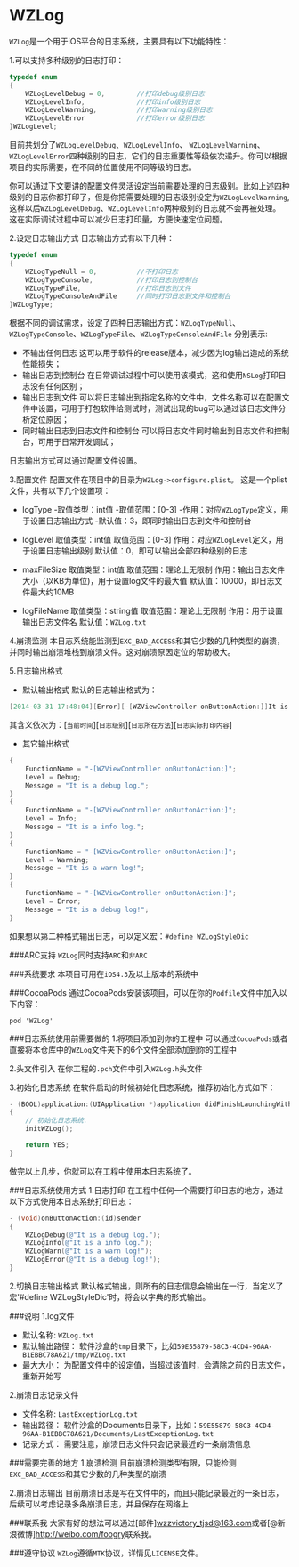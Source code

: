 # WZLog

`WZLog`是一个用于iOS平台的日志系统，主要具有以下功能特性：

1.可以支持多种级别的日志打印：

```objective-c
typedef enum
{
    WZLogLevelDebug = 0,        //打印debug级别日志
    WZLogLevelInfo,             //打印info级别日志
    WZLogLevelWarning,          //打印warning级别日志
    WZLogLevelError             //打印error级别日志
}WZLogLevel;
```

目前共划分了`WZLogLevelDebug`、`WZLogLevelInfo`、
`WZLogLevelWarning`、`WZLogLevelError`四种级别的日志，它们的日志重要性等级依次递升。你可以根据项目的实际需要，在不同的位置使用不同等级的日志。

你可以通过下文要讲的配置文件灵活设定当前需要处理的日志级别。比如上述四种级别的日志你都打印了，但是你把需要处理的日志级别设定为`WZLogLevelWarning`,这样以后`WZLogLevelDebug`、`WZLogLevelInfo`两种级别的日志就不会再被处理。
这在实际调试过程中可以减少日志打印量，方便快速定位问题。

2.设定日志输出方式
日志输出方式有以下几种：
```objective-c
typedef enum
{
    WZLogTypeNull = 0,          //不打印日志
    WZLogTypeConsole,           //打印日志到控制台
    WZLogTypeFile,              //打印日志到文件
    WZLogTypeConsoleAndFile     //同时打印日志到文件和控制台
}WZLogType;
```
根据不同的调试需求，设定了四种日志输出方式：`WZLogTypeNull`、`WZLogTypeConsole`、`WZLogTypeFile`、`WZLogTypeConsoleAndFile`
分别表示:
* 不输出任何日志
这可以用于软件的release版本，减少因为log输出造成的系统性能损失；
* 输出日志到控制台
在日常调试过程中可以使用该模式，这和使用`NSLog`打印日志没有任何区别；
* 输出日志到文件
可以将日志输出到指定名称的文件中，文件名称可以在配置文件中设置，可用于打包软件给测试时，测试出现的bug可以通过该日志文件分析定位原因；
* 同时输出日志到日志文件和控制台
可以将日志文件同时输出到日志文件和控制台，可用于日常开发调试；

日志输出方式可以通过配置文件设置。

3.配置文件
配置文件在项目中的目录为`WZLog->configure.plist`。
这是一个plist文件，共有以下几个设置项：
* logType
-取值类型：int值
-取值范围：[0-3]
-作用：对应`WZLogType`定义，用于设置日志输出方式
-默认值：3，即同时输出日志到文件和控制台

* logLevel
取值类型：int值
取值范围：[0-3]
作用：对应`WZLogLevel`定义，用于设置日志输出级别
默认值：0，即可以输出全部四种级别的日志
* maxFileSize
取值类型：int值
取值范围：理论上无限制
作用：输出日志文件大小（以KB为单位)，用于设置log文件的最大值
默认值：10000，即日志文件最大约10MB
* logFileName
取值类型：string值
取值范围：理论上无限制
作用：用于设置输出日志文件名
默认值：`WZLog.txt`

4.崩溃监测
本日志系统能监测到`EXC_BAD_ACCESS`和其它少数的几种类型的崩溃，并同时输出崩溃堆栈到崩溃文件。这对崩溃原因定位的帮助极大。

5.日志输出格式
* 默认输出格式
默认的日志输出格式为：
```objective-c
[2014-03-31 17:48:04][Error][-[WZViewController onButtonAction:]]It is a debug log!
```
其含义依次为：[`当前时间`][`日志级别`][`日志所在方法`][`日志实际打印内容`]

* 其它输出格式
```objective-c
{
    FunctionName = "-[WZViewController onButtonAction:]";
    Level = Debug;
    Message = "It is a debug log.";
}
{
    FunctionName = "-[WZViewController onButtonAction:]";
    Level = Info;
    Message = "It is a info log.";
}
{
    FunctionName = "-[WZViewController onButtonAction:]";
    Level = Warning;
    Message = "It is a warn log!";
}
{
    FunctionName = "-[WZViewController onButtonAction:]";
    Level = Error;
    Message = "It is a debug log!";
}
```
如果想以第二种格式输出日志，可以定义宏：`#define WZLogStyleDic`

###ARC支持
`WZLog`同时支持`ARC`和`非ARC`


###系统要求
本项目可用在`iOS4.3`及以上版本的系统中

###CocoaPods
通过CocoaPods安装该项目，可以在你的`Podfile`文件中加入以下内容：
 ```
pod 'WZLog'
```

###日志系统使用前需要做的
1.将项目添加到你的工程中
可以通过`CocoaPods`或者直接将本仓库中的`WZLog`文件夹下的6个文件全部添加到你的工程中

2.头文件引入
在你工程的`.pch`文件中引入`WZLog.h`头文件

3.初始化日志系统
在软件启动的时候初始化日志系统，推荐初始化方式如下：
```objective-c
- (BOOL)application:(UIApplication *)application didFinishLaunchingWithOptions:(NSDictionary *)launchOptions
{
    // 初始化日志系统.
    initWZLog();

    return YES;
}
```
做完以上几步，你就可以在工程中使用本日志系统了。

###日志系统使用方式
1.日志打印
在工程中任何一个需要打印日志的地方，通过以下方式使用本日志系统打印日志：
```objective-c
- (void)onButtonAction:(id)sender
{
    WZLogDebug(@"It is a debug log.");
    WZLogInfo(@"It is a info log.");
    WZLogWarn(@"It is a warn log!");
    WZLogError(@"It is a debug log!");
}
```
2.切换日志输出格式
默认格式输出，则所有的日志信息会输出在一行，当定义了宏'#define WZLogStyleDic'时，将会以字典的形式输出。

###说明
1.log文件
* 默认名称:
`WZLog.txt`
* 默认输出路径：
软件沙盒的`tmp`目录下，比如`59E55879-58C3-4CD4-96AA-B1EBBC78A621/tmp/WZLog.txt`
* 最大大小：
为配置文件中的设定值，当超过该值时，会清除之前的日志文件，重新开始写

2.崩溃日志记录文件
* 文件名称:
`LastExceptionLog.txt`
* 输出路径：
软件沙盒的Documents目录下，比如：`59E55879-58C3-4CD4-96AA-B1EBBC78A621/Documents/LastExceptionLog.txt`
* 记录方式：
需要注意，崩溃日志文件只会记录最近的一条崩溃信息

###需要完善的地方
1.崩溃检测
目前崩溃检测类型有限，只能检测`EXC_BAD_ACCESS`和其它少数的几种类型的崩溃

2.崩溃日志输出
目前崩溃日志是写在文件中的，而且只能记录最近的一条日志，后续可以考虑记录多条崩溃日志，并且保存在网络上

###联系我
大家有好的想法可以通过[邮件]<wzzvictory_tjsd@163.com>或者[@新浪微博]<http://weibo.com/foogry>联系我。

###遵守协议
`WZLog`遵循`MTK`协议，详情见`LICENSE`文件。

